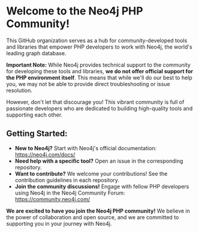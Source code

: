# Welcome to the Neo4j PHP Community!

This GitHub organization serves as a hub for community-developed tools and libraries that empower PHP developers to work with Neo4j, the world's leading graph database.

**Important Note:** While Neo4j provides technical support to the community for developing these tools and libraries, **we do not offer official support for the PHP environment itself**. This means that while we'll do our best to help you, we may not be able to provide direct troubleshooting or issue resolution.

However, don't let that discourage you! This vibrant community is full of passionate developers who are dedicated to building high-quality tools and supporting each other.

## Getting Started:

- **New to Neo4j?** Start with Neo4j's official documentation: https://neo4j.com/docs/
- **Need help with a specific tool?** Open an issue in the corresponding repository.
- **Want to contribute?** We welcome your contributions! See the contribution guidelines in each repository.
- **Join the community discussions!** Engage with fellow PHP developers using Neo4j in the Neo4j Community Forum: https://community.neo4j.com/

**We are excited to have you join the Neo4j PHP community!** We believe in the power of collaboration and open source, and we are committed to supporting you in your journey with Neo4j.
